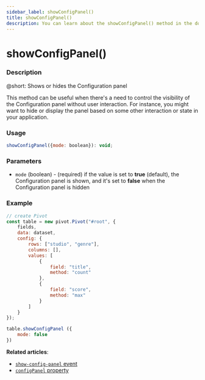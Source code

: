 ```yaml
---
sidebar_label: showConfigPanel()
title: showConfigPanel()
description: You can learn about the showConfigPanel() method in the documentation of the DHTMLX JavaScript Pivot library. Browse developer guides and API reference, try out code examples and live demos, and download a free 30-day evaluation version of DHTMLX Pivot.
---
```


# showConfigPanel()

### Description

@short: Shows or hides the Configuration panel

This method can be useful when there's a need to control the visibility of the Configuration panel without user interaction. For instance, you might want to hide or display the panel based on some other interaction or state in your application.

### Usage

~~~jsx
showConfigPanel({mode: boolean}): void;
~~~

### Parameters

- `mode` (boolean) - (required) if the value is set to **true** (default), the Configuration panel is shown, and it's set to **false** when the Configuration panel is hidden

### Example

~~~jsx {21-23}
// create Pivot
const table = new pivot.Pivot("#root", {
    fields,
    data: dataset,
    config: {
        rows: ["studio", "genre"],
        columns: [],
        values: [
            {
                field: "title",
                method: "count"
            },
            {
                field: "score",
                method: "max"
            }
        ]
    }
});

table.showConfigPanel ({
    mode: false
})
~~~

**Related articles**:
- [`show-config-panel` event](/api/events/show-config-panel-event)
- [`configPanel` property](/api/config/configpanel-property)
